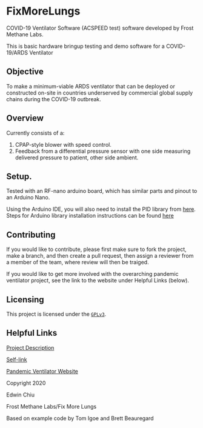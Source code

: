 # FixMoreLungs

COVID-19 Ventilator Software (ACSPEED test) software developed by Frost
Methane Labs.

This is basic hardware bringup testing and demo software for a COVID-19/ARDS Ventilator

## Objective

To make a minimum-viable ARDS ventilator that can be deployed
or constructed on-site in countries underserved by commercial global supply
chains during the COVID-19 outbreak.

## Overview

Currently consists of a:
1. CPAP-style blower with speed control.
2. Feedback from a differential pressure sensor with one side measuring delivered pressure to patient, other side ambient.

## Setup.

Tested with an RF-nano arduino board, which has similar parts and pinout to an
Arduino Nano.

Using the Arduino IDE, you will also need to install the PID library from
[here](https://github.com/br3ttb/Arduino-PID-Library). Steps for Arduino library
installation instructions can be found
[here](https://www.arduino.cc/en/guide/libraries)

## Contributing

If you would like to contribute, please first make sure to fork the project,
make a branch, and then create a pull request, then assign a reviewer from
a member of the team, where review will then be traiged.

If you would like to get more involved with the overarching pandemic ventilator
project, see the link to the website under Helpful Links (below).

## Licensing

This project is licensed under the
[`GPLv3`](https://www.gnu.org/licenses/gpl-3.0.en.html).

## Helpful Links

[Project Description](http://bit.ly/2wYqj3X)

[Self-link](https://github.com/inceptionev/FixMoreLungs)

[Pandemic Ventilator Website](https://www.pandemicventilator.com)

  Copyright 2020

  Edwin Chiu

  Frost Methane Labs/Fix More Lungs

  Based on example code by Tom Igoe and Brett Beauregard



